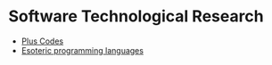 # Software Technological Research

- [Plus Codes](d6275afb-9e9f-47a3-9a8a-338ddf870ccd.md)
- [Esoteric programming languages](159de284-6389-482f-85cc-26934b48af26.md)
